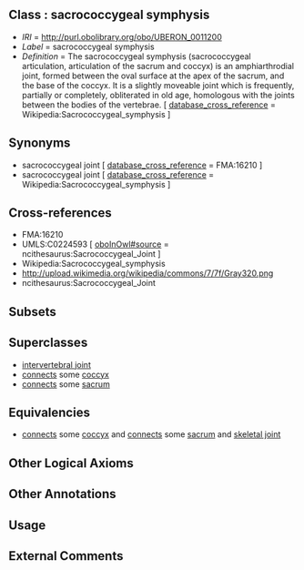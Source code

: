 
## Class : sacrococcygeal symphysis

 * *IRI* = http://purl.obolibrary.org/obo/UBERON_0011200
 * *Label* = sacrococcygeal symphysis
 * *Definition* = The sacrococcygeal symphysis (sacrococcygeal articulation, articulation of the sacrum and coccyx) is an amphiarthrodial joint, formed between the oval surface at the apex of the sacrum, and the base of the coccyx. It is a slightly moveable joint which is frequently, partially or completely, obliterated in old age, homologous with the joints between the bodies of the vertebrae. [ [database_cross_reference](../../ef/oboInOwl#hasDbXref.md) = Wikipedia:Sacrococcygeal_symphysis ]

## Synonyms

 * sacrococcygeal joint [ [database_cross_reference](../../ef/oboInOwl#hasDbXref.md) = FMA:16210 ]
 * sacrococcygeal joint [ [database_cross_reference](../../ef/oboInOwl#hasDbXref.md) = Wikipedia:Sacrococcygeal_symphysis ]

## Cross-references

 * FMA:16210
 * UMLS:C0224593 [ [oboInOwl#source](../../ce/oboInOwl#source.md) = ncithesaurus:Sacrococcygeal_Joint ]
 * Wikipedia:Sacrococcygeal_symphysis
 * http://upload.wikimedia.org/wikipedia/commons/7/7f/Gray320.png
 * ncithesaurus:Sacrococcygeal_Joint

## Subsets


## Superclasses

 * [intervertebral joint](../../UBERON/68/UBERON_0001468.md)
 * [connects](../../ts/core#connects.md) some [coccyx](../../UBERON/50/UBERON_0001350.md)
 * [connects](../../ts/core#connects.md) some [sacrum](../../UBERON/90/UBERON_0003690.md)

## Equivalencies

 * [connects](../../ts/core#connects.md) some [coccyx](../../UBERON/50/UBERON_0001350.md) and [connects](../../ts/core#connects.md) some [sacrum](../../UBERON/90/UBERON_0003690.md) and [skeletal joint](../../UBERON/82/UBERON_0000982.md)

## Other Logical Axioms


## Other Annotations


## Usage


## External Comments

